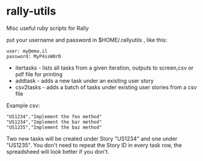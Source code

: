 rally-utils
===========

Misc useful ruby scripts for Rally

put your username and password in $HOME/.rallyutils , like this:

	user: my@ema.il
	password: MyP4ssW0rD 


 * itertasks - lists all tasks from a given iteration, outputs to screen,csv or pdf file for printing 
 * addtask - adds a new task under an existing user story
 * csv2tasks - adds a batch of tasks under existing user stories from a csv file

Example csv:

	"US1234","Implement the foo method"
	"US1234","Implement the bar method"
	"US1235","Implement the baz method"

Two new tasks will be created under Story "US1234" and one under "US1235". You don't need to repeat the Story ID in every task row, the spreadsheed will look better if you don't.
